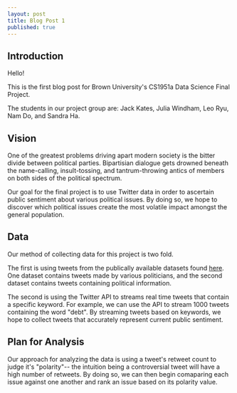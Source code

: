 ```yaml
---
layout: post
title: Blog Post 1
published: true
---
```

## Introduction ##


Hello! 

This is the first blog post for Brown University's CS1951a Data Science Final Project.

The students in our project group are:
Jack Kates, Julia Windham, Leo Ryu, Nam Do, and Sandra Ha. 

## Vision ##

One of the greatest problems driving apart modern society is the bitter divide between political parties. Bipartisian dialogue gets drowned beneath the name-calling, insult-tossing, and tantrum-throwing antics of members on both sides of the political spectrum. 

Our goal for the final project is to use Twitter data in order to ascertain public sentiment about various political issues. By doing so, we hope to discover which political issues create the most volatile impact amongst the general population. 

## Data ##
Our method of collecting data for this project is two fold. 

The first is using tweets from the publically available datasets found [here](https://data.world/bkey/politician-tweets). One dataset contains tweets made by various politicians, and the second dataset contains tweets containing political information.

The second is using the Twitter API to streams real time tweets that contain a specific keyword. For example, we can use the API to stream 1000 tweets containing the word "debt". By streaming tweets based on keywords, we hope to collect tweets that accurately represent current public sentiment. 

## Plan for Analysis ##

Our approach for analyzing the data is using a tweet's retweet count to judge it's "polarity"-- the intuition being a controversial tweet will have a high number of retweets. By doing so, we can then begin comaparing each issue against one another and rank an issue based on its polarity value. 
